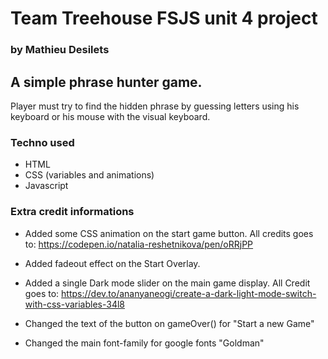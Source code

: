 # Team Treehouse FSJS unit 4 project
### by Mathieu Desilets

## A simple phrase hunter game.
Player must try to find the hidden phrase by guessing letters using his keyboard or his mouse with the visual keyboard.


### Techno used
- HTML
- CSS (variables and animations)
- Javascript
 

### Extra credit informations

- Added some CSS animation on the start game button. All credits goes to:
  https://codepen.io/natalia-reshetnikova/pen/oRRjPP  

- Added fadeout effect on the Start Overlay.

- Added a single Dark mode slider on the main game display.
  All Credit goes to: https://dev.to/ananyaneogi/create-a-dark-light-mode-switch-with-css-variables-34l8

- Changed the text of the button on gameOver() for "Start a new Game"

- Changed the main font-family for google fonts "Goldman"

